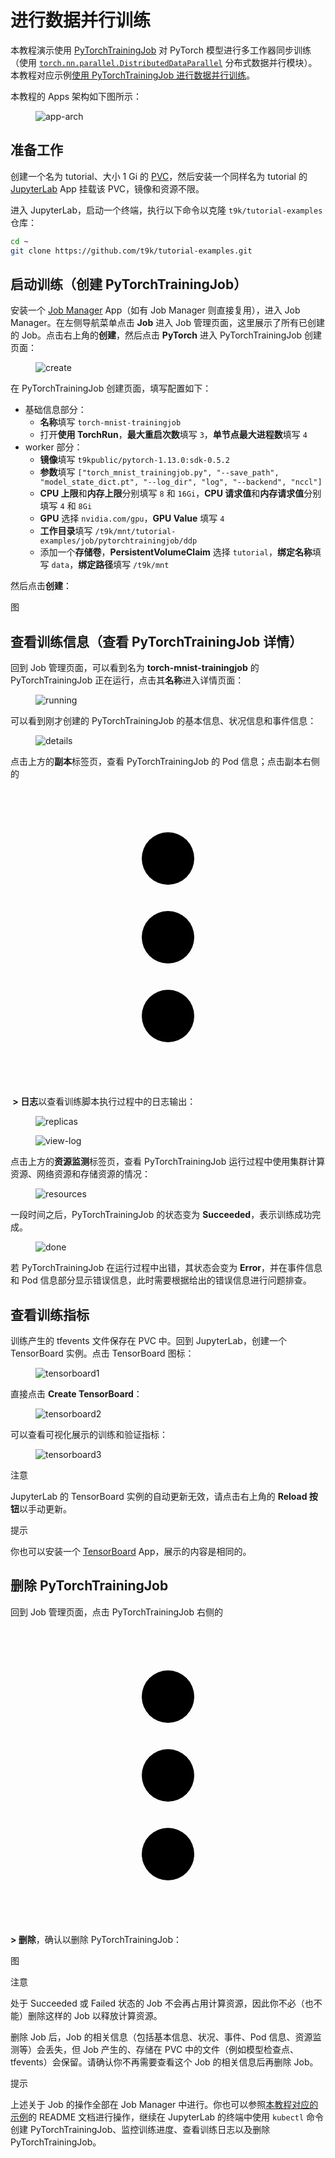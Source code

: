 # 进行数据并行训练

本教程演示使用 [PyTorchTrainingJob](../../api/t9k-job/pytorchtrainingjob.md) 对 PyTorch 模型进行多工作器同步训练（使用 <a target="_blank" rel="noopener noreferrer" href="https://pytorch.org/docs/stable/generated/torch.nn.parallel.DistributedDataParallel.html">`torch.nn.parallel.DistributedDataParallel`</a> 分布式数据并行模块）。本教程对应示例<a target="_blank" rel="noopener noreferrer" href="https://github.com/t9k/tutorial-examples/tree/master/job/pytorchtrainingjob/ddp">使用 PyTorchTrainingJob 进行数据并行训练</a>。

本教程的 Apps 架构如下图所示：

<figure class="architecture">
  <img alt="app-arch" src="../../assets/guide/train-model/dp-training/app-arch.drawio.svg" />
</figure>

## 准备工作

创建一个名为 tutorial、大小 1 Gi 的 [PVC](../../api/storage/pvc.md)，然后安装一个同样名为 tutorial 的 [JupyterLab](../../app/jupyterlab.md) App 挂载该 PVC，镜像和资源不限。

进入 JupyterLab，启动一个终端，执行以下命令以克隆 `t9k/tutorial-examples` 仓库：

```bash
cd ~
git clone https://github.com/t9k/tutorial-examples.git
```

## 启动训练（创建 PyTorchTrainingJob）

安装一个 [Job Manager](../../app/job-manager.md) App（如有 Job Manager 则直接复用），进入 Job Manager。在左侧导航菜单点击 **Job** 进入 Job 管理页面，这里展示了所有已创建的 Job。点击右上角的**创建**，然后点击 **PyTorch** 进入 PyTorchTrainingJob 创建页面：

<figure class="screenshot">
    <img alt="create" src="../../assets/guide/train-model/dp-training/create.png" />
</figure>

在 PyTorchTrainingJob 创建页面，填写配置如下：

* 基础信息部分：
    * **名称**填写 `torch-mnist-trainingjob`
    * 打开**使用 TorchRun**，**最大重启次数**填写 `3`，**单节点最大进程数**填写 `4`
* worker 部分：
    * **镜像**填写 `t9kpublic/pytorch-1.13.0:sdk-0.5.2`
    * **参数**填写 `["torch_mnist_trainingjob.py", "--save_path", "model_state_dict.pt", "--log_dir", "log", "--backend", "nccl"]`
    * **CPU 上限**和**内存上限**分别填写 `8` 和 `16Gi`，**CPU 请求值**和**内存请求值**分别填写 `4` 和 `8Gi`
    * **GPU** 选择 `nvidia.com/gpu`，**GPU Value** 填写 `4`
    * **工作目录**填写 `/t9k/mnt/tutorial-examples/job/pytorchtrainingjob/ddp`
    * 添加一个**存储卷**，**PersistentVolumeClaim** 选择 `tutorial`，**绑定名称**填写 `data`，**绑定路径**填写 `/t9k/mnt`

然后点击**创建**：

图

## 查看训练信息（查看 PyTorchTrainingJob 详情）

回到 Job 管理页面，可以看到名为 **torch-mnist-trainingjob** 的 PyTorchTrainingJob 正在运行，点击其**名称**进入详情页面：

<figure class="screenshot">
    <img alt="running" src="../../assets/guide/train-model/dp-training/running.png" />
</figure>

可以看到刚才创建的 PyTorchTrainingJob 的基本信息、状况信息和事件信息：

<figure class="screenshot">
    <img alt="details" src="../../assets/guide/train-model/dp-training/details.png" />
</figure>

点击上方的**副本**标签页，查看 PyTorchTrainingJob 的 Pod 信息；点击副本右侧的 <span class="twemoji"><svg xmlns="http://www.w3.org/2000/svg" viewBox="0 0 24 24"><path d="M12 16a2 2 0 0 1 2 2 2 2 0 0 1-2 2 2 2 0 0 1-2-2 2 2 0 0 1 2-2m0-6a2 2 0 0 1 2 2 2 2 0 0 1-2 2 2 2 0 0 1-2-2 2 2 0 0 1 2-2m0-6a2 2 0 0 1 2 2 2 2 0 0 1-2 2 2 2 0 0 1-2-2 2 2 0 0 1 2-2Z"></path></svg></span>**&nbsp;> 日志**以查看训练脚本执行过程中的日志输出：

<figure class="screenshot">
    <img alt="replicas" src="../../assets/guide/train-model/dp-training/replicas.png" />
</figure>

<figure class="screenshot">
    <img alt="view-log" src="../../assets/guide/train-model/dp-training/view-log.png" />
</figure>

点击上方的**资源监测**标签页，查看 PyTorchTrainingJob 运行过程中使用集群计算资源、网络资源和存储资源的情况：

<figure class="screenshot">
    <img alt="resources" src="../../assets/guide/train-model/dp-training/resources.png" />
</figure>

一段时间之后，PyTorchTrainingJob 的状态变为 **Succeeded**，表示训练成功完成。

<figure class="screenshot">
    <img alt="done" src="../../assets/guide/train-model/dp-training/done.png" />
</figure>

若 PyTorchTrainingJob 在运行过程中出错，其状态会变为 **Error**，并在事件信息和 Pod 信息部分显示错误信息，此时需要根据给出的错误信息进行问题排查。

## 查看训练指标

训练产生的 tfevents 文件保存在 PVC 中。回到 JupyterLab，创建一个 TensorBoard 实例。点击 TensorBoard 图标：

<figure class="screenshot">
    <img alt="tensorboard1" src="../../assets/guide/train-model/dp-training/tensorboard1.png" />
</figure>

直接点击 **Create TensorBoard**：

<figure class="screenshot">
    <img alt="tensorboard2" src="../../assets/guide/train-model/dp-training/tensorboard2.png" />
</figure>

可以查看可视化展示的训练和验证指标：

<figure class="screenshot">
    <img alt="tensorboard3" src="../../assets/guide/train-model/dp-training/tensorboard3.png" />
</figure>

<aside class="note">
<div class="title">注意</div>

JupyterLab 的 TensorBoard 实例的自动更新无效，请点击右上角的 **Reload 按钮**以手动更新。

</aside>

<aside class="note tip">
<div class="title">提示</div>

你也可以安装一个 [TensorBoard](../../app/tensorboard.md) App，展示的内容是相同的。

</aside>

## 删除 PyTorchTrainingJob

回到 Job 管理页面，点击 PyTorchTrainingJob 右侧的 <span class="twemoji"><svg xmlns="http://www.w3.org/2000/svg" viewBox="0 0 24 24"><path d="M12 16a2 2 0 0 1 2 2 2 2 0 0 1-2 2 2 2 0 0 1-2-2 2 2 0 0 1 2-2m0-6a2 2 0 0 1 2 2 2 2 0 0 1-2 2 2 2 0 0 1-2-2 2 2 0 0 1 2-2m0-6a2 2 0 0 1 2 2 2 2 0 0 1-2 2 2 2 0 0 1-2-2 2 2 0 0 1 2-2Z"></path></svg></span> **> 删除**，确认以删除 PyTorchTrainingJob：

图

<aside class="note">
<div class="title">注意</div>

处于 Succeeded 或 Failed 状态的 Job 不会再占用计算资源，因此你不必（也不能）删除这样的 Job 以释放计算资源。

删除 Job 后，Job 的相关信息（包括基本信息、状况、事件、Pod 信息、资源监测等）会丢失，但 Job 产生的、存储在 PVC 中的文件（例如模型检查点、tfevents）会保留。请确认你不再需要查看这个 Job 的相关信息后再删除 Job。

</aside>

<aside class="note tip">
<div class="title">提示</div>

上述关于 Job 的操作全部在 Job Manager 中进行。你也可以参照<a target="_blank" rel="noopener noreferrer" href="https://github.com/t9k/tutorial-examples/tree/master/job/pytorchtrainingjob/ddp">本教程对应的示例</a>的 README 文档进行操作，继续在 JupyterLab 的终端中使用 `kubectl` 命令创建 PyTorchTrainingJob、监控训练进度、查看训练日志以及删除 PyTorchTrainingJob。

</aside>
